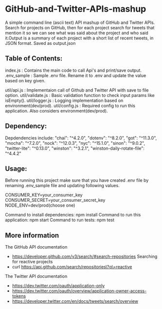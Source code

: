 # GitHub-and-Twitter-APIs-mashup
A simple command line (ascii text) API mashup of GitHub and Twitter APIs. Search for projects on GitHub, then for each project search for tweets that mention it  so we can see what was said about the project and who said it.Output is a summary of each project with a short list of  recent tweets, in JSON format. Saved as output.json

## Table of Contents: 

index.js : Contains the main code to call Api's and print/save output.
.env_sample : Sample .env file. Rename it to .env and update the value based on key given.

util/api.js : Implementaion call of Github and Twitter API with save to file option.
util/validate.js : Basic validation function to check input params like isEmpty().
util/logger.js : Logging implementation based on environment(dev/prod).
util/config.js : Required config to run this application. Also considers environment(dev/prod).

## Dependency:

Depdendencies include: 
	"chai": "^4.2.0",
    "dotenv": "^8.2.0",
    "got": "^11.3.0",
    "mocha": "^7.2.0",
    "nock": "^12.0.3",
    "nyc": "^15.1.0",
    "sinon": "^9.0.2",
    "twitter-lite": "^0.13.0",
    "winston": "^3.2.1",
    "winston-daily-rotate-file": "^4.4.2"

## Usage: 
Before running this project make sure that you have created .env file by renaming .env_sample file and updating following values.

CONSUMER_KEY=your_consumer_key
CONSUMER_SECRET=your_consumer_secret_key
NODE_ENV=dev/prod(choose one)

Command to install dependencies:	npm install
Command to run this application:	npm start
Command to run tests:				npm test

## More information

The GitHub API documentation

* https://developer.github.com/v3/search/#search-repositories Searching for reactive projects
* curl https://api.github.com/search/repositories\?q\=reactive 

The Twitter API documentation

* https://dev.twitter.com/oauth/application-only
* https://dev.twitter.com/oauth/overview/application-owner-access-tokens
* https://developer.twitter.com/en/docs/tweets/search/overview
